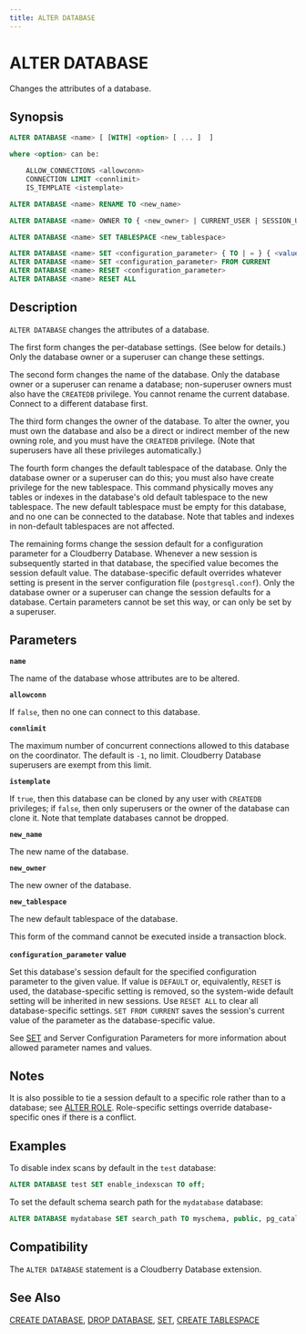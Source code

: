 ```yaml
---
title: ALTER DATABASE
---
```


# ALTER DATABASE

Changes the attributes of a database.

## Synopsis

```sql
ALTER DATABASE <name> [ [WITH] <option> [ ... ]  ]

where <option> can be:

    ALLOW_CONNECTIONS <allowconn>
    CONNECTION LIMIT <connlimit>
    IS_TEMPLATE <istemplate>

ALTER DATABASE <name> RENAME TO <new_name>

ALTER DATABASE <name> OWNER TO { <new_owner> | CURRENT_USER | SESSION_USER }

ALTER DATABASE <name> SET TABLESPACE <new_tablespace>

ALTER DATABASE <name> SET <configuration_parameter> { TO | = } { <value> | DEFAULT }
ALTER DATABASE <name> SET <configuration_parameter> FROM CURRENT
ALTER DATABASE <name> RESET <configuration_parameter>
ALTER DATABASE <name> RESET ALL
```

## Description

`ALTER DATABASE` changes the attributes of a database.

The first form changes the per-database settings. (See below for details.)  Only the database owner or a superuser can change these settings.

The second form changes the name of the database. Only the database owner or a superuser can rename a database; non-superuser owners must also have the `CREATEDB` privilege. You cannot rename the current database. Connect to a different database first.

The third form changes the owner of the database. To alter the owner, you must own the database and also be a direct or indirect member of the new owning role, and you must have the `CREATEDB` privilege. (Note that superusers have all these privileges automatically.)

The fourth form changes the default tablespace of the database. Only the database owner or a superuser can do this; you must also have create privilege for the new tablespace. This command physically moves any tables or indexes in the database's old default tablespace to the new tablespace. The new default tablespace must be empty for this database, and no one can be connected to the database. Note that tables and indexes in non-default tablespaces are not affected.

The remaining forms change the session default for a configuration parameter for a Cloudberry Database. Whenever a new session is subsequently started in that database, the specified value becomes the session default value. The database-specific default overrides whatever setting is present in the server configuration file (`postgresql.conf`). Only the database owner or a superuser can change the session defaults for a database. Certain parameters cannot be set this way, or can only be set by a superuser.

## Parameters

**`name`**

The name of the database whose attributes are to be altered.

**`allowconn`**

If `false`, then no one can connect to this database.

**`connlimit`**

The maximum number of concurrent connections allowed to this database on the coordinator. The default is `-1`, no limit. Cloudberry Database superusers are exempt from this limit.

**`istemplate`**

If `true`, then this database can be cloned by any user with `CREATEDB` privileges; if `false`, then only superusers or the owner of the database can clone it. Note that template databases cannot be dropped.

**`new_name`**

The new name of the database.

**`new_owner`**

The new owner of the database.

**`new_tablespace`**

The new default tablespace of the database.

This form of the command cannot be executed inside a transaction block.

**`configuration_parameter` value**

Set this database's session default for the specified configuration parameter to the given value. If value is `DEFAULT` or, equivalently, `RESET` is used, the database-specific setting is removed, so the system-wide default setting will be inherited in new sessions. Use `RESET ALL` to clear all database-specific settings. `SET FROM CURRENT` saves the session's current value of the parameter as the database-specific value.

See [SET](/docs/sql-stmts/sql-stmt-set.md) and Server Configuration Parameters for more information about allowed parameter names and values.

## Notes

It is also possible to tie a session default to a specific role rather than to a database; see [ALTER ROLE](/docs/sql-stmts/sql-stmt-alter-role.md). Role-specific settings override database-specific ones if there is a conflict.

## Examples

To disable index scans by default in the `test` database:

```sql
ALTER DATABASE test SET enable_indexscan TO off;
```

To set the default schema search path for the `mydatabase` database:

```sql
ALTER DATABASE mydatabase SET search_path TO myschema, public, pg_catalog;
```

## Compatibility

The `ALTER DATABASE` statement is a Cloudberry Database extension.

## See Also

[CREATE DATABASE](/docs/sql-stmts/sql-stmt-create-database.md), [DROP DATABASE](/docs/sql-stmts/sql-stmt-drop-database.md), [SET](/docs/sql-stmts/sql-stmt-set.md), [CREATE TABLESPACE](/docs/sql-stmts/sql-stmt-create-tablespace.md)
